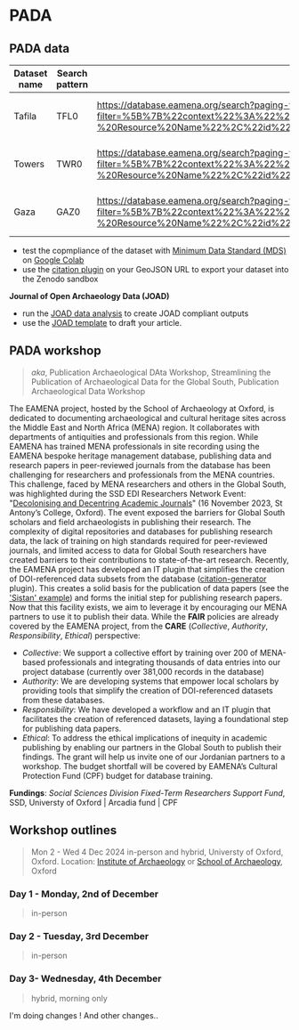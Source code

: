 # PADA

## PADA data

| Dataset name | Search pattern | Search URL | GeoJSON URL |
|----------|----------|----------|----------|
| Tafila   | TFL0   | https://database.eamena.org/search?paging-filter=1&tiles=true&format=tilecsv&reportlink=false&precision=6&total=376317&term-filter=%5B%7B%22context%22%3A%22%22%2C%22context_label%22%3A%22Heritage%20Place%20-%20Resource%20Name%22%2C%22id%22%3A0%2C%22text%22%3A%22TFL0%22%2C%22type%22%3A%22term%22%2C%22value%22%3A%22TFL0%22%2C%22inverted%22%3Afalse%7D%5D&language=*   | https://database.eamena.org/api/search/export_results?paging-filter=1&tiles=true&format=geojson&reportlink=false&precision=6&total=12&term-filter=%5B%7B%22context%22%3A%22%22%2C%22context_label%22%3A%22Heritage%20Place%20-%20Resource%20Name%22%2C%22id%22%3A0%2C%22text%22%3A%22TFL0%22%2C%22type%22%3A%22term%22%2C%22value%22%3A%22TFL0%22%2C%22inverted%22%3Afalse%7D%5D&language=*&resource-type-filter=%5B%7B%22graphid%22%3A%2234cfe98e-c2c0-11ea-9026-02e7594ce0a0%22%2C%22name%22%3A%22Heritage%20Place%22%2C%22inverted%22%3Afalse%7D%5D |
| Towers    | TWR0   | https://database.eamena.org/search?paging-filter=1&tiles=true&format=tilecsv&reportlink=false&precision=6&total=376317&term-filter=%5B%7B%22context%22%3A%22%22%2C%22context_label%22%3A%22Heritage%20Place%20-%20Resource%20Name%22%2C%22id%22%3A0%2C%22text%22%3A%22TWR0%22%2C%22type%22%3A%22term%22%2C%22value%22%3A%22TWR0%22%2C%22inverted%22%3Afalse%7D%5D&language=*   | https://database.eamena.org/api/search/export_results?paging-filter=1&tiles=true&format=geojson&reportlink=false&precision=6&total=10&term-filter=%5B%7B%22context%22%3A%22%22%2C%22context_label%22%3A%22Heritage%20Place%20-%20Resource%20Name%22%2C%22id%22%3A0%2C%22text%22%3A%22TWR0%22%2C%22type%22%3A%22term%22%2C%22value%22%3A%22TWR0%22%2C%22inverted%22%3Afalse%7D%5D&language=*&resource-type-filter=%5B%7B%22graphid%22%3A%2234cfe98e-c2c0-11ea-9026-02e7594ce0a0%22%2C%22name%22%3A%22Heritage%20Place%22%2C%22inverted%22%3Afalse%7D%5D   |
| Gaza    | GAZ0   | https://database.eamena.org/search?paging-filter=1&tiles=true&format=tilecsv&reportlink=false&precision=6&total=376317&term-filter=%5B%7B%22context%22%3A%22%22%2C%22context_label%22%3A%22Heritage%20Place%20-%20Resource%20Name%22%2C%22id%22%3A0%2C%22text%22%3A%22GAZ0%22%2C%22type%22%3A%22term%22%2C%22value%22%3A%22GAZ0%22%2C%22inverted%22%3Afalse%7D%5D&language=*  | https://database.eamena.org/api/search/export_results?paging-filter=1&tiles=true&format=geojson&reportlink=false&precision=6&total=10&term-filter=%5B%7B%22context%22%3A%22%22%2C%22context_label%22%3A%22Heritage%20Place%20-%20Resource%20Name%22%2C%22id%22%3A0%2C%22text%22%3A%22GAZ0%22%2C%22type%22%3A%22term%22%2C%22value%22%3A%22GAZ0%22%2C%22inverted%22%3Afalse%7D%5D&language=*&resource-type-filter=%5B%7B%22graphid%22%3A%2234cfe98e-c2c0-11ea-9026-02e7594ce0a0%22%2C%22name%22%3A%22Heritage%20Place%22%2C%22inverted%22%3Afalse%7D%5D  |

* test the copmpliance of the dataset with [Minimum Data Standard (MDS)](https://github.com/eamena-project/eamena-arches-dev/tree/main/dbs/database.eamena/data#mds) on [Google Colab](https://colab.research.google.com/github/eamena-project/eamena-arches-dev/blob/main/dbs/database.eamena/data/reference_data/rm/hp/mds/mds.ipynb)
* use the [citation plugin](https://database.eamena.org/citations/) on your GeoJSON URL to export your dataset into the Zenodo sandbox

**Journal of Open Archaeology Data (JOAD)**

* run the [JOAD data analysis](https://colab.research.google.com/drive/1NJGp1F7oNZvd23NalG3THCyCSh4aUzKh#scrollTo=rNRl_XNwG8bS) to create JOAD compliant outputs
* use the [JOAD template](https://docs.google.com/document/d/1N51EofE0nHvHp3Nnyxi8fHnl8j6-8Q_Dv2Bq0wYwnFM/edit?tab=t.0) to draft your article.


## PADA workshop
> *aka*, Publication Archaeological DAta Workshop, Streamlining the Publication of Archaeological Data for the Global South, Publication Archaeological Data Workshop

The EAMENA project, hosted by the School of Archaeology at Oxford, is dedicated to documenting archaeological and cultural heritage sites across the Middle East and North Africa (MENA) region. It collaborates with departments of antiquities and professionals from this region. While EAMENA has trained MENA professionals in site recording using the EAMENA bespoke heritage management database, publishing data and research papers in peer-reviewed journals from the database has been challenging for researchers and professionals from the MENA countries. This challenge, faced by MENA researchers and others in the Global South, was highlighted during the SSD EDI Researchers Network Event: "[Decolonising and Decentring Academic Journals](https://talks.ox.ac.uk/talks/id/547bd845-0322-4c4c-a001-e46fd0217e6e/)" (16 November 2023, St Antony’s College, Oxford). The event exposed the barriers for Global South scholars and field archaeologists in publishing their research. The complexity of digital repositories and databases for publishing research data, the lack of training on high standards required for peer-reviewed journals, and limited access to data for Global South researchers have created barriers to their contributions to state-of-the-art research. Recently, the EAMENA project has developed an IT plugin that simplifies the creation of DOI-referenced data subsets from the database ([citation-generator](https://eamena.org/database-and-dataset-citation) plugin). This creates a solid basis for the publication of data papers (see the ['Sistan' example](https://openarchaeologydata.metajnl.com/articles/10.5334/joad.123)) and forms the initial step for publishing research papers. Now that this facility exists, we aim to leverage it by encouraging our MENA partners to use it to publish their data. While the **FAIR** policies are already covered by the EAMENA project, from the **CARE** (*Collective*, *Authority*, *Responsibility*, *Ethical*) perspective: 
- *Collective*: We support a collective effort by training over 200 of MENA-based professionals and integrating thousands of data entries into our project database (currently over 381,000 records in the database) 
- *Authority*: We are developing systems that empower local scholars by providing tools that simplify the creation of DOI-referenced datasets from these databases. 
- *Responsibility*: We have developed a workflow and an IT plugin that facilitates the creation of referenced datasets, laying a foundational step for publishing data papers. 
- *Ethical*: To address the ethical implications of inequity in academic publishing by enabling our partners in the Global South to publish their findings. The grant will help us invite one of our Jordanian partners to a workshop. The budget shortfall will be covered by EAMENA’s Cultural Protection Fund (CPF) budget for database training.

**Fundings**: *Social Sciences Division Fixed-Term Researchers Support Fund*, SSD, Universty of Oxford | Arcadia fund | CPF

## Workshop outlines
> Mon 2 - Wed 4 Dec 2024 in-person and hybrid, Universty of Oxford, Oxford. Location: [Institute of Archaeology](https://maps.app.goo.gl/pw9RfRwVQTcjrwXN7) or [School of Archaeology](https://maps.app.goo.gl/tpeKT6bLjkeMiSdH7), Oxford


### Day 1 - Monday, 2nd of December 
> in-person

### Day 2 - Tuesday, 3rd December
> in-person

### Day 3- Wednesday, 4th December
> hybrid, morning only

I'm doing changes ! And other changes..

